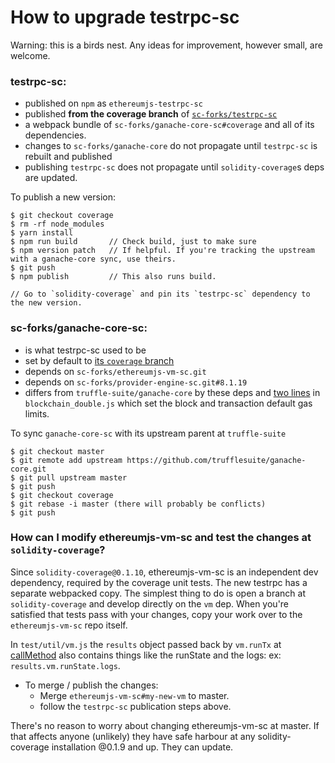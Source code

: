 # How to upgrade testrpc-sc

Warning: this is a birds nest. Any ideas for improvement, however small, are welcome. 

### testrpc-sc:
+ published on `npm` as `ethereumjs-testrpc-sc`
+ published **from the coverage branch** of [`sc-forks/testrpc-sc`](https://github.com/sc-forks/testrpc-sc/tree/coverage)
+ a webpack bundle of `sc-forks/ganache-core-sc#coverage` and all of its dependencies.
+ changes to `sc-forks/ganache-core` do not propagate until `testrpc-sc` is rebuilt and published
+ publishing `testrpc-sc` does not propagate until `solidity-coverage`s deps are updated.

To publish a new version:

```
$ git checkout coverage
$ rm -rf node_modules
$ yarn install
$ npm run build       // Check build, just to make sure
$ npm version patch   // If helpful. If you're tracking the upstream with a ganache-core sync, use theirs.
$ git push
$ npm publish         // This also runs build.  

// Go to `solidity-coverage` and pin its `testrpc-sc` dependency to the new version. 
```
### sc-forks/ganache-core-sc:
+ is what testrpc-sc used to be
+ set by default to [its `coverage` branch](https://github.com/sc-forks/ganache-core-sc)
+ depends on `sc-forks/ethereumjs-vm-sc.git`
+ depends on `sc-forks/provider-engine-sc.git#8.1.19` 
+ differs from `truffle-suite/ganache-core` by these deps and 
  [two lines](https://github.com/sc-forks/ganache-core/blob/ae31080cdc581fef416a1c68cbe28ff71b6fb7c9/lib/blockchain_double.js#L36-L37) 
  in `blockchain_double.js` which set the block and transaction default gas limits.

To sync `ganache-core-sc` with its upstream parent at `truffle-suite`
```
$ git checkout master
$ git remote add upstream https://github.com/trufflesuite/ganache-core.git
$ git pull upstream master
$ git push
$ git checkout coverage 
$ git rebase -i master (there will probably be conflicts)
$ git push
```

### How can I modify ethereumjs-vm-sc and test the changes at `solidity-coverage`?

Since `solidity-coverage@0.1.10`, ethereumjs-vm-sc is an independent dev dependency, 
required by the coverage unit tests. The new testrpc has a separate webpacked copy. The simplest 
thing to do is open a branch at `solidity-coverage` and develop directly on the `vm` dep. 
When you're satisfied that tests pass with your changes, copy your work over to the `ethereumjs-vm-sc` repo itself. 

In `test/util/vm.js` the `results` object passed back by `vm.runTx` at [callMethod](https://github.com/sc-forks/solidity-coverage/blob/master/test/util/vm.js#L120)
also contains things like the runState and the logs: ex: `results.vm.runState.logs`.

+ To merge / publish the changes:
  + Merge `ethereumjs-vm-sc#my-new-vm` to master.
  + follow the `testrpc-sc` publication steps above.

There's no reason to worry about changing ethereumjs-vm-sc at master. If that affects anyone (unlikely)
they have safe harbour at any solidity-coverage installation @0.1.9 and up. They can update. 










